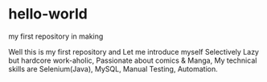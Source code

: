 # hello-world
my first repository in making

Well this is my first repository and Let me introduce myself 
Selectively Lazy but hardcore work-aholic, Passionate about comics & Manga,
My technical skills are Selenium(Java), MySQL, Manual Testing, Automation.
